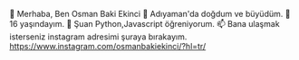 👋 Merhaba, Ben Osman Baki Ekinci
👀 Adıyaman'da doğdum ve büyüdüm.
🌱 16 yaşındayım.
💞️ Şuan Python,Javascript öğreniyorum.
📫 Bana ulaşmak isterseniz instagram adresimi şuraya bırakayım.
https://www.instagram.com/osmanbakiekinci/?hl=tr/

<!---
osmanbakiekinci/osmanbakiekinci is a ✨ special ✨ repository because its `README.md` (this file) appears on your GitHub profile.
You can click the Preview link to take a look at your changes.
--->
